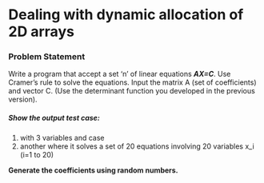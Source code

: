 # Dealing with dynamic allocation of 2D arrays

### Problem Statement

Write a program that accept a set ‘n’ of linear equations ***AX=C***. Use Cramer’s rule to solve the equations. 
Input the matrix A (set of coefficients) and vector C. 
(Use the determinant function you developed in the previous version).

##### Show the output test case:
1. with 3 variables and case 
2. another where it solves a set of 20 equations involving 20 variables x_i (i=1 to 20)

**Generate the coefficients using random numbers.**

 
